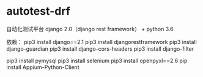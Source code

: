 # autotest-drf
自动化测试平台 django 2.0（django rest framework） + python 3.6 

依赖：
pip3 install django==2.1
pip3 install djangorestframework
pip3 install django-guardian
pip3 install django-cors-headers
pip3 install django-filter

pip3 install pymysql
pip3 install selenium
pip3 install openpyxl==2.6
pip install Appium-Python-Client
